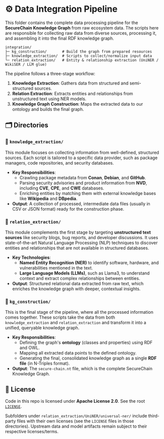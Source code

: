 # ⚙️ Data Integration Pipeline

This folder contains the complete data processing pipeline for the **SecureChain Knowledge Graph** from raw ecosystem data. The scripts here are responsible for collecting raw data from diverse sources, processing it, and assembling it into the final RDF knowledge graph.

```
integration/
├─ kg_construction/       # Build the graph from prepared resources
├─ knowledge_extraction/  # Scripts to collect/normalize input data
└─ relation_extraction/   # Entity & relationship extraction (UniNER / WikiSER / LLM glue)
```

The pipeline follows a three-stage workflow:

1.  **Knowledge Extraction**: Gathers data from structured and semi-structured sources.
2.  **Relation Extraction**: Extracts entities and relationships from unstructured text using NER models.
3.  **Knowledge Graph Construction**: Maps the extracted data to our ontology and builds the final graph.

## 🗂️ Directories

### 📁 `knowledge_extraction/`

This module focuses on collecting information from well-defined, structured sources. Each script is tailored to a specific data provider, such as package managers, code repositories, and security databases.

* **Key Responsibilities**:
    * Crawling package metadata from **Conan**, **Debian**, and **GitHub**.
    * Parsing security advisories and product information from **NVD**, including **CVE**, **CPE**, and **CWE** databases.
    * Enriching entities by matching them with external knowledge bases like **Wikipedia** and **DBpedia**.
* **Output**: A collection of processed, intermediate data files (usually in CSV or JSON format) ready for the construction phase.

### 📁 `relation_extraction/`

This module complements the first stage by targeting **unstructured text sources** like security blogs, bug reports, and developer discussions. It uses state-of-the-art Natural Language Processing (NLP) techniques to discover entities and relationships that are not available in structured databases.

* **Key Technologies**:
    * **Named Entity Recognition (NER)** to identify software, hardware, and vulnerabilities mentioned in the text.
    * **Large Language Models (LLMs)**, such as Llama3, to understand context and extract complex relationships between entities.
* **Output**: Structured relational data extracted from raw text, which enriches the knowledge graph with deeper, contextual insights.

### 📁 `kg_construction/`

This is the final stage of the pipeline, where all the processed information comes together. These scripts take the data from both `knowledge_extraction` and `relation_extraction` and transform it into a unified, queryable knowledge graph.

* **Key Responsibilities**:
    * Defining the graph's **ontology** (classes and properties) using RDF and OWL.
    * Mapping all extracted data points to the defined ontology.
    * Generating the final, consolidated knowledge graph as a single **RDF file** (in N-Triples format).
* **Output**: The `secure-chain.nt` file, which is the complete SecureChain Knowledge Graph.

## 📜 License

Code in this repo is licensed under **Apache License 2.0**. See the root [`LICENSE`](../LICENSE).

Subfolders under `relation_extraction/UniNER/universal-ner/` include third-party files with their own licenses (see the `LICENSE` files in those directories). Upstream data and model artifacts remain subject to their respective licenses/terms.
